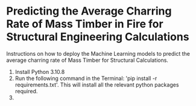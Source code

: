 # Predicting the Average Charring Rate of Mass Timber in Fire for Structural Engineering Calculations 

Instructions on how to deploy the Machine Learning models to predict the average charring rate of Mass Timber for Structural Calculations.

1. Install Python 3.10.8
2. Run the following command in the Terminal: 'pip install -r requirements.txt'. This will install all the relevant python packages required. 
3. 

